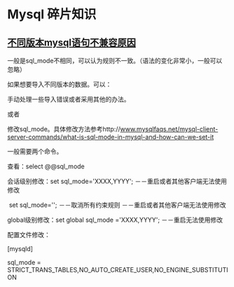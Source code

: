 # Mysql 碎片知识



## [不同版本mysql语句不兼容原因](https://www.cnblogs.com/guochunyi/p/5888123.html)

一般是sql_mode不相同，可以认为规则不一致。（语法的变化非常小，一般可以忽略）

如果想要导入不同版本的数据。可以：

 手动处理一些导入错误或者采用其他的办法。

或者

 修改sql_mode。具体修改方法参考http://www.mysqlfaqs.net/mysql-client-server-commands/what-is-sql-mode-in-mysql-and-how-can-we-set-it

一般需要两个命令。

查看：select @@sql_mode

会话级别修改：set sql_mode='XXXX,YYYY'; －－重启或者其他客户端无法使用修改

​         set sql_mode=''; －－取消所有约束规则 －－重启或者其他客户端无法使用修改

global级别修改：set global sql_mode ='XXXX,YYYY'; －－重启无法使用修改

配置文件修改：

[mysqld]

sql_mode = STRICT_TRANS_TABLES,NO_AUTO_CREATE_USER,NO_ENGINE_SUBSTITUTION